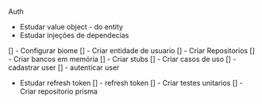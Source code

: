 
Auth
- Estudar value object - do entity
- Estudar injeções de dependecias

[] - Configurar biome
[] - Criar entidade de usuario
[] - Criar Repositorios
[] - Criar bancos em memória
[] - Criar stubs
[] - Criar casos de uso
   [] - cadastrar user
   [] - autenticar user
   - Estudar refresh token
   [] - refresh token
[] - Criar testes unitarios
[] - Criar repositorio prisma
